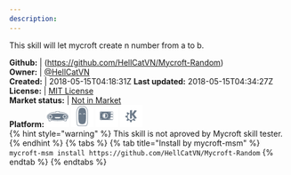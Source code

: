 ```yaml
---
description: 
---
```

This skill will let mycroft create n number from a to b.

**Github:** | (https://github.com/HellCatVN/Mycroft-Random)  
**Owner:** | [@HellCatVN](https://github.com/HellCatVN)  
**Created:** | 2018-05-15T04:18:31Z  **Last updated:** 2018-05-15T04:34:27Z  
**License:** | [MIT License](https://api.github.com/licenses/mit)  
**Market status:** | [Not in Market](https://market.mycroft.ai/skill/)  
**Platform:**   ![](.gitbook/assets/mark-1-icon.png)  ![](.gitbook/assets/mark-2-icon.png)  ![](.gitbook/assets/picroft-icon.png)  ![](.gitbook/assets/kde.png)   
{% hint style="warning" %}
This skill is not aproved by Mycroft skill tester.
{% endhint %}
  {% tabs %}
{% tab title="Install by mycroft-msm" %}
``` mycroft-msm install https://github.com/HellCatVN/Mycroft-Random```
{% endtab %}
  {% endtabs %}
  